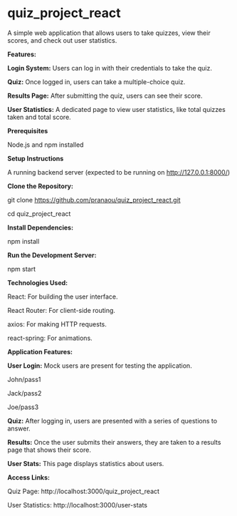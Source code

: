 # quiz_project_react

A simple web application that allows users to take quizzes, view their scores, and check out user statistics.

**Features:**

**Login System:** Users can log in with their credentials to take the quiz.

**Quiz:** Once logged in, users can take a multiple-choice quiz.

**Results Page:** After submitting the quiz, users can see their score.

**User Statistics:** A dedicated page to view user statistics, like total quizzes taken and total score.


**Prerequisites**

Node.js and npm installed

**Setup Instructions**

A running backend server (expected to be running on http://127.0.0.1:8000/)

**Clone the Repository:**

git clone https://github.com/pranaou/quiz_project_react.git

cd quiz_project_react

**Install Dependencies:**

npm install

**Run the Development Server:**

npm start



**Technologies Used:**

React: For building the user interface.

React Router: For client-side routing.

axios: For making HTTP requests.

react-spring: For animations.

**Application Features:**

**User Login:** Mock users are present for testing the application.

John/pass1

Jack/pass2

Joe/pass3


**Quiz:** After logging in, users are presented with a series of questions to answer.

**Results:** Once the user submits their answers, they are taken to a results page that shows their score.

**User Stats:** This page displays statistics about users.

**Access Links:**

Quiz Page: http://localhost:3000/quiz_project_react

User Statistics: http://localhost:3000/user-stats


